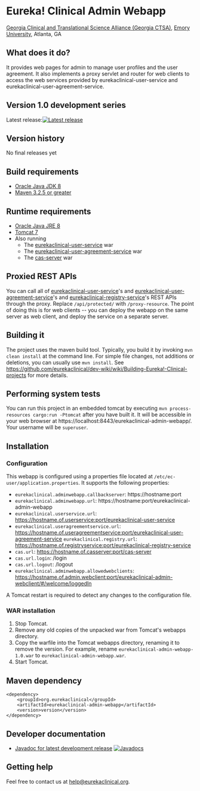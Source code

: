 # Eureka! Clinical Admin Webapp
[Georgia Clinical and Translational Science Alliance (Georgia CTSA)](http://www.georgiactsa.org), [Emory University](http://www.emory.edu), 
Atlanta, GA

## What does it do?
It provides web pages for admin to manage user profiles and the user agreement. It also implements a proxy servlet and router 
for web clients to access the web services provided by eurekaclinical-user-service and eurekaclinical-user-agreement-service.

## Version 1.0 development series
Latest release:[![Latest release](https://maven-badges.herokuapp.com/maven-central/org.eurekaclinical/eurekaclinical-admin-webapp/badge.svg)](https://maven-badges.herokuapp.com/maven-central/org.eurekaclinical/eurekaclinical-admin-webapp)

## Version history
No final releases yet

## Build requirements
* [Oracle Java JDK 8](http://www.oracle.com/technetwork/java/javase/overview/index.html)
* [Maven 3.2.5 or greater](https://maven.apache.org)

## Runtime requirements
* [Oracle Java JRE 8](http://www.oracle.com/technetwork/java/javase/overview/index.html)
* [Tomcat 7](https://tomcat.apache.org)
* Also running
  * The [eurekaclinical-user-service](https://github.com/eurekaclinical/eurekaclinical-user-service) war
  * The [eurekaclinical-user-agreement-service](https://github.com/eurekaclinical/eurekaclinical-user-agreement-service) war
  * The [cas-server](https://github.com/eurekaclinical/cas) war

## Proxied REST APIs
You can call all of [eurekaclinical-user-service](https://github.com/eurekaclinical/eurekaclinical-user-service)'s  and 
[eurekaclinical-user-agreement-service](https://github.com/eurekaclinical/eurekaclinical-user-agreement-service)'s
and 
[eurekaclinical-registry-service](https://github.com/eurekaclinical/eurekaclinical-registry-service)'s REST APIs through the proxy. 
Replace `/api/protected/` with `/proxy-resource`. The point of doing this is for web clients -- you can deploy the webapp on the 
same server as web client, and deploy the service on a separate server.

## Building it
The project uses the maven build tool. Typically, you build it by invoking `mvn clean install` at the command line. 
For simple file changes, not additions or deletions, you can usually use `mvn install`. 
See https://github.com/eurekaclinical/dev-wiki/wiki/Building-Eureka!-Clinical-projects for more details.

## Performing system tests
You can run this project in an embedded tomcat by executing `mvn process-resources cargo:run -Ptomcat` after you have built it. 
It will be accessible in your web browser at https://localhost:8443/eurekaclinical-admin-webapp/. Your username will be `superuser`.

## Installation
### Configuration
This webapp is configured using a properties file located at `/etc/ec-user/application.properties`. It supports the following 
properties:
* `eurekaclinical.adminwebapp.callbackserver`: https://hostname:port
* `eurekaclinical.adminwebapp.url`: https://hostname:port/eurekaclinical-admin-webapp
* `eurekaclinical.userservice.url`: https://hostname.of.userservice:port/eurekaclinical-user-service
* `eurekaclinical.useragreementservice.url`: https://hostname.of.useragreementservice:port/eurekaclinical-user-agreement-service
`eurekaclinical.registry.url`: https://hostname.of.registryservice:port/eurekaclinical-registry-service
* `cas.url`: https://hostname.of.casserver:port/cas-server
* `cas.url.login`: /login
* `cas.url.logout`: /logout
* `eurekaclinical.adminwebapp.allowedwebclients`: https://hostname.of.admin.webclient:port/eurekaclinical-admin-webclient/#/welcome/loggedIn

A Tomcat restart is required to detect any changes to the configuration file.

### WAR installation
1) Stop Tomcat.
2) Remove any old copies of the unpacked war from Tomcat's webapps directory.
3) Copy the warfile into the Tomcat webapps directory, renaming it to remove the version. For example, rename `eurekaclinical-admin-webapp-1.0.war` to `eurekaclinical-admin-webapp.war`.
4) Start Tomcat.

## Maven dependency
```
<dependency>
    <groupId>org.eurekaclinical</groupId>
    <artifactId>eurekaclinical-admin-webapp</artifactId>
    <version>version</version>
</dependency>
```

## Developer documentation
* [Javadoc for latest development release](http://javadoc.io/doc/org.eurekaclinical/eurekaclinical-admin-webapp) [![Javadocs](http://javadoc.io/badge/org.eurekaclinical/eurekaclinical-admin-webapp.svg)](http://javadoc.io/doc/org.eurekaclinical/eurekaclinical-admin-webapp)

## Getting help
Feel free to contact us at help@eurekaclinical.org.

